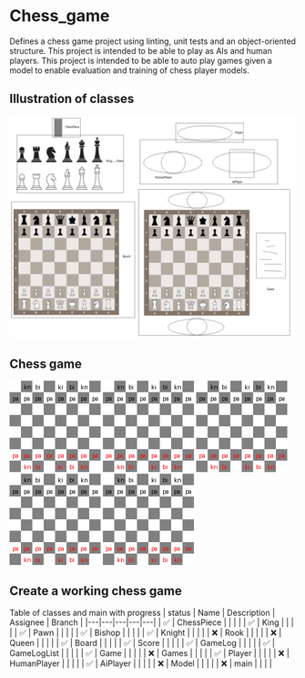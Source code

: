 # Chess_game
Defines a chess game project using linting, unit tests and an object-oriented structure. This project is intended to be able to play as AIs and human players. This project is intended to be able to auto play games given a model to enable evaluation and training of chess player models.

## Illustration of classes
![Classes](images/chess_classes.png?raw=true "Classes")

## Chess game
![Gif](images/chess_game_0.gif?raw=true "Gif") ![Gif](images/chess_game_1.gif?raw=true "Gif") ![Gif](images/chess_game_2.gif?raw=true "Gif") ![Gif](images/chess_game_3.gif?raw=true "Gif") ![Gif](images/chess_game_4.gif?raw=true "Gif")


## Create a working chess game
Table of classes and main with progress
| status | Name | Description | Assignee | Branch |
|---|---|---|---|---|
| ✅ | ChessPiece   |   |   |   |
| ✅ | King         |   |   |   |
| ✅ | Pawn         |   |   |   |
| ✅ | Bishop      |   |   |   |
| ✅ | Knight      |   |   |   |
| :x: | Rook        |   |   |   |
| :x: | Queen       |   |   |   |
| ✅ | Board        |   |   |   |
| ✅ | Score        |   |   |   |
| ✅ | GameLog      |   |   |   |
| ✅ | GameLogList  |   |   |   |
| ✅ | Game |   |   |   |
| :x: | Games |   |   |   |
| ✅ | Player |   |   |   |
| :x: | HumanPlayer |   |   |   |
| ✅ | AiPlayer    |   |   |   |
| :x: | Model       |   |   |   |
| :x: | main        |   |   |   |
